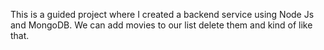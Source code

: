 This is a guided project where I created a backend service using Node Js and MongoDB. We can add movies to our list delete them and kind of like that.
